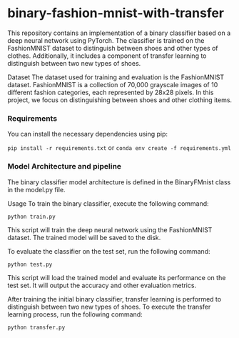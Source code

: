 # binary-fashion-mnist-with-transfer

This repository contains an implementation of a binary classifier based on a deep neural network using PyTorch. The classifier is trained on the FashionMNIST dataset to distinguish between shoes and other types of clothes. Additionally, it includes a component of transfer learning to distinguish between two new types of shoes.

Dataset
The dataset used for training and evaluation is the FashionMNIST dataset. FashionMNIST is a collection of 70,000 grayscale images of 10 different fashion categories, each represented by 28x28 pixels. In this project, we focus on distinguishing between shoes and other clothing items.

### Requirements

You can install the necessary dependencies using pip:


`pip install -r requirements.txt` or `conda env create -f requirements.yml`


### Model Architecture and pipeline
The binary classifier model architecture is defined in the BinaryFMnist class in the model.py file. 

Usage
To train the binary classifier, execute the following command:

`python train.py`

This script will train the deep neural network using the FashionMNIST dataset. The trained model will be saved to the disk.

To evaluate the classifier on the test set, run the following command:

`python test.py`

This script will load the trained model and evaluate its performance on the test set. It will output the accuracy and other evaluation metrics.

After training the initial binary classifier, transfer learning is performed to distinguish between two new types of shoes. To execute the transfer learning process, run the following command:

`python transfer.py`
